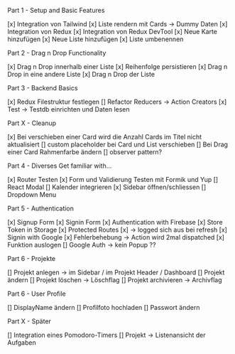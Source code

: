 Part 1 - Setup and Basic Features

[x] Integration von Tailwind
[x] Liste rendern mit Cards -> Dummy Daten
[x] Integration von Redux
[x] Integration von Redux DevTool
[x] Neue Karte hinzufügen
[x] Neue Liste hinzufügen
[x] Liste umbenennen

Part 2 - Drag n Drop Functionality

[x] Drag n Drop innerhalb einer Liste
[x] Reihenfolge persistieren
[x] Drag n Drop in eine andere Liste
[x] Drag n Drop der Liste

Part 3 - Backend Basics

[x] Redux Filestruktur festlegen
[] Refactor Reducers -> Action Creators
[x] Test -> Testdb einrichten und Daten lesen

Part X - Cleanup

[x] Bei verschieben einer Card wird die Anzahl Cards im Titel nicht aktualisiert
[] custom placeholder bei Card und List verschieben
[] Bei Drag einer Card Rahmenfarbe ändern
[] observer pattern?

Part 4 - Diverses Get familiar with...

[x] Router Testen
[x] Form und Validierung Testen mit Formik und Yup
[] React Modal
[] Kalender integrieren
[x] Sidebar öffnen/schliessen
[] Dropdown Menu

Part 5 - Authentication

[x] Signup Form
[x] Signin Form
[x] Authentication with Firebase
[x] Store Token in Storage
[x] Protected Routes
[x] -> logged sich aus bei refresh
[x] Signin with Google
[x] Fehlerbehebung -> Action wird 2mal dispatched
[x] Funktion auslogen
[] Google Auth -> kein Popup ??

Part 6 - Projekte

[] Projekt anlegen -> im Sidebar / im Projekt Header / Dashboard
[] Projekt ändern
[] Projekt löschen -> Löschflag
[] Projekt archivieren -> Archivflag

Part 6 - User Profile

[] DisplayName ändern
[] Profilfoto hochladen
[] Passwort ändern

Part X - Später

[] Integration eines Pomodoro-Timers
[] Projekt -> Listenansicht der Aufgaben
